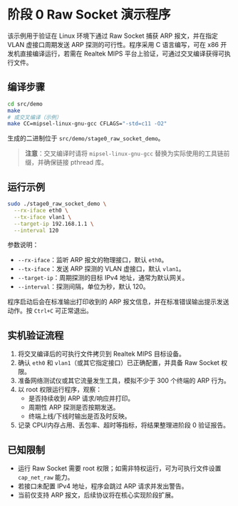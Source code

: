 # 阶段 0 Raw Socket 演示程序

该示例用于验证在 Linux 环境下通过 Raw Socket 捕获 ARP 报文，并在指定 VLAN 虚接口周期发送 ARP 探测的可行性。程序采用 C 语言编写，可在 x86 开发机直接编译运行，若需在 Realtek MIPS 平台上验证，可通过交叉编译获得可执行文件。

## 编译步骤

```bash
cd src/demo
make
# 或交叉编译（示例）
make CC=mipsel-linux-gnu-gcc CFLAGS="-std=c11 -O2"
```

生成的二进制位于 `src/demo/stage0_raw_socket_demo`。

> **注意**：交叉编译时请将 `mipsel-linux-gnu-gcc` 替换为实际使用的工具链前缀，并确保链接 pthread 库。

## 运行示例

```bash
sudo ./stage0_raw_socket_demo \
  --rx-iface eth0 \
  --tx-iface vlan1 \
  --target-ip 192.168.1.1 \
  --interval 120
```

参数说明：

- `--rx-iface`：监听 ARP 报文的物理接口，默认 `eth0`。
- `--tx-iface`：发送 ARP 探测的 VLAN 虚接口，默认 `vlan1`。
- `--target-ip`：周期探测的目标 IPv4 地址，通常为默认网关。
- `--interval`：探测间隔，单位为秒，默认 120。

程序启动后会在标准输出打印收到的 ARP 报文信息，并在标准错误输出提示发送动作。按 `Ctrl+C` 可正常退出。

## 实机验证流程

1. 将交叉编译后的可执行文件拷贝到 Realtek MIPS 目标设备。
2. 确认 `eth0` 和 `vlan1`（或其它指定接口）已正确配置，并具备 Raw Socket 权限。
3. 准备网络测试仪或其它流量发生工具，模拟不少于 300 个终端的 ARP 行为。
4. 以 root 权限运行程序，观察：
   - 是否持续收到 ARP 请求/响应并打印。
   - 周期性 ARP 探测是否按期发送。
   - 终端上线/下线时输出是否及时反映。
5. 记录 CPU/内存占用、丢包率、超时等指标，将结果整理进阶段 0 验证报告。

## 已知限制

- 运行 Raw Socket 需要 root 权限；如需非特权运行，可为可执行文件设置 `cap_net_raw` 能力。
- 若接口未配置 IPv4 地址，程序会跳过 ARP 请求并发出警告。
- 当前仅支持 ARP 报文，后续协议将在核心实现阶段扩展。
